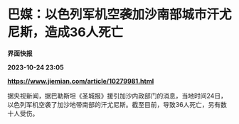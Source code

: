 # 巴媒：以色列军机空袭加沙南部城市汗尤尼斯，造成36人死亡
**界面快报**

**2023-10-24 23:05**

**https://www.jiemian.com/article/10279981.html**

据央视新闻，据巴勒斯坦《圣城报》援引加沙内政部门的消息，当地时间24日，以色列军机空袭了加沙地带南部的汗尤尼斯。截至目前，导致36人死亡，另有数十人受伤。
